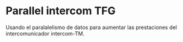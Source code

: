 # Parallel intercom TFG

Usando el paralalelismo de datos para aumentar las prestaciones del intercomunicador intercom-TM.
